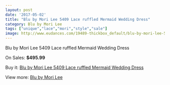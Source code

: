 ```yaml
---
layout: post
date: '2017-05-02'
title: "Blu by Mori Lee 5409 Lace ruffled Mermaid Wedding Dress"
category: Blu by Mori Lee
tags: ["unique","lace","mori","style","sale"]
image: http://www.eudances.com/19489-thickbox_default/blu-by-mori-lee-5409-lace-ruffled-mermaid-wedding-dress.jpg
---
```

Blu by Mori Lee 5409 Lace ruffled Mermaid Wedding Dress

On Sales: **$495.99**
<a href="https://www.eudances.com/en/blu-by-mori-lee/5794-blu-by-mori-lee-5409-lace-ruffled-mermaid-wedding-dress.html"><amp-img layout="responsive" width="600" height="600" src="//www.eudances.com/19489-thickbox_default/blu-by-mori-lee-5409-lace-ruffled-mermaid-wedding-dress.jpg" alt="Blu by Mori Lee 5409 Lace ruffled Mermaid Wedding Dress 0" /></a>
<a href="https://www.eudances.com/en/blu-by-mori-lee/5794-blu-by-mori-lee-5409-lace-ruffled-mermaid-wedding-dress.html"><amp-img layout="responsive" width="600" height="600" src="//www.eudances.com/19491-thickbox_default/blu-by-mori-lee-5409-lace-ruffled-mermaid-wedding-dress.jpg" alt="Blu by Mori Lee 5409 Lace ruffled Mermaid Wedding Dress 1" /></a>
<a href="https://www.eudances.com/en/blu-by-mori-lee/5794-blu-by-mori-lee-5409-lace-ruffled-mermaid-wedding-dress.html"><amp-img layout="responsive" width="600" height="600" src="//www.eudances.com/19490-thickbox_default/blu-by-mori-lee-5409-lace-ruffled-mermaid-wedding-dress.jpg" alt="Blu by Mori Lee 5409 Lace ruffled Mermaid Wedding Dress 2" /></a>

Buy it: [Blu by Mori Lee 5409 Lace ruffled Mermaid Wedding Dress](https://www.eudances.com/en/blu-by-mori-lee/5794-blu-by-mori-lee-5409-lace-ruffled-mermaid-wedding-dress.html "Blu by Mori Lee 5409 Lace ruffled Mermaid Wedding Dress")

View more: [Blu by Mori Lee](https://www.eudances.com/en/39-blu-by-mori-lee "Blu by Mori Lee")